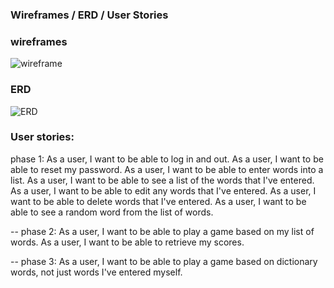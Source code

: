 ### Wireframes / ERD / User Stories

### wireframes
![wireframe](https://imgur.com/0IhuHGT.jpg)

### ERD
![ERD](https://i.imgur.com/blZxdt5.jpg)

### User stories:

phase 1:
As a user, I want to be able to log in and out.
As a user, I want to be able to reset my password.
As a user, I want to be able to enter words into a list.
As a user, I want to be able to see a list of the words that I've entered.
As a user, I want to be able to edit any words that I've entered.
As a user, I want to be able to delete words that I've entered.
As a user, I want to be able to see a random word from the list of words.

--
phase 2:
As a user, I want to be able to play a game based on my list of words.
As a user, I want to be able to retrieve my scores.

--
phase 3:
As a user, I want to be able to play a game based on dictionary words, not just words I've entered myself.
